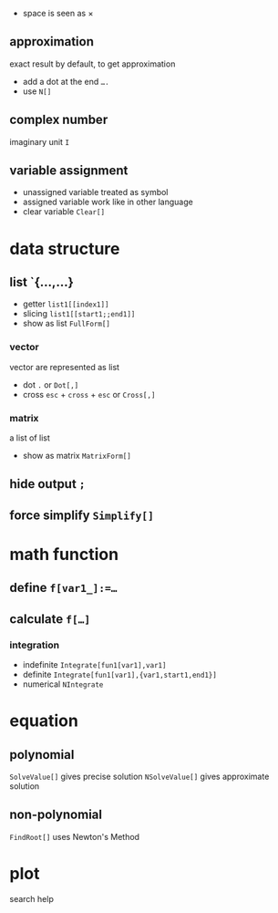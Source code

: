 - space is seen as $\times$
## approximation
exact result by default, to get approximation
- add a dot at the end `….`
- use `N[]`
## complex number
imaginary unit `I`
## variable assignment
- unassigned variable treated as symbol
- assigned variable work like in other language
- clear variable `Clear[]`
# data structure
## list `{…,…}
- getter `list1[[index1]]`
- slicing `list1[[start1;;end1]]`
- show as list `FullForm[]`
### vector
vector are represented as list
- dot `.`
or `Dot[,]`
- cross `esc` + `cross` + `esc`
or `Cross[,]`
### matrix
a list of list
- show as matrix `MatrixForm[]`
## hide output `;`
## force simplify `Simplify[]`
# math function
## define `f[var1_]:=…`
## calculate `f[…]`
### integration
- indefinite `Integrate[fun1[var1],var1]`
- definite `Integrate[fun1[var1],{var1,start1,end1}]`
- numerical `NIntegrate`

# equation
## polynomial
`SolveValue[]` gives precise solution
`NSolveValue[]` gives approximate solution
## non-polynomial
`FindRoot[]` uses Newton's Method

# plot
search help

